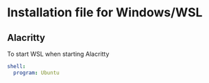 # Installation file for Windows/WSL

## Alacritty

To start WSL when starting Alacritty

```yaml
shell:
  program: Ubuntu
```
